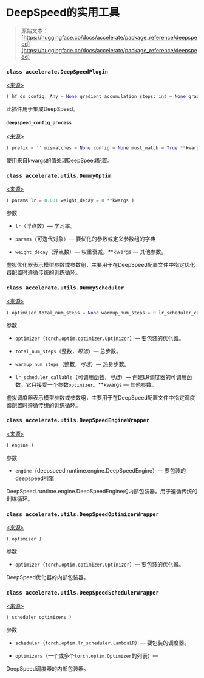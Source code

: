 # DeepSpeed的实用工具

> 原始文本：[https://huggingface.co/docs/accelerate/package_reference/deepspeed](https://huggingface.co/docs/accelerate/package_reference/deepspeed)

### `class accelerate.DeepSpeedPlugin`

[<来源>](https://github.com/huggingface/accelerate/blob/v0.27.2/src/accelerate/utils/dataclasses.py#L562)

```py
( hf_ds_config: Any = None gradient_accumulation_steps: int = None gradient_clipping: float = None zero_stage: int = None is_train_batch_min: str = True offload_optimizer_device: bool = None offload_param_device: bool = None offload_optimizer_nvme_path: str = None offload_param_nvme_path: str = None zero3_init_flag: bool = None zero3_save_16bit_model: bool = None )
```

此插件用于集成DeepSpeed。

#### `deepspeed_config_process`

[<来源>](https://github.com/huggingface/accelerate/blob/v0.27.2/src/accelerate/utils/dataclasses.py#L756)

```py
( prefix = '' mismatches = None config = None must_match = True **kwargs )
```

使用来自kwargs的值处理DeepSpeed配置。

### `class accelerate.utils.DummyOptim`

[<来源>](https://github.com/huggingface/accelerate/blob/v0.27.2/src/accelerate/utils/deepspeed.py#L226)

```py
( params lr = 0.001 weight_decay = 0 **kwargs )
```

参数

+   `lr`（浮点数）— 学习率。

+   `params`（可迭代对象）— 要优化的参数或定义参数组的字典

+   `weight_decay`（浮点数）— 权重衰减。**kwargs — 其他参数。

虚拟优化器表示模型参数或参数组，主要用于在DeepSpeed配置文件中指定优化器配置时遵循传统的训练循环。

### `class accelerate.utils.DummyScheduler`

[<来源>](https://github.com/huggingface/accelerate/blob/v0.27.2/src/accelerate/utils/deepspeed.py#L249)

```py
( optimizer total_num_steps = None warmup_num_steps = 0 lr_scheduler_callable = None **kwargs )
```

参数

+   `optimizer`（`torch.optim.optimizer.Optimizer`）— 要包装的优化器。

+   `total_num_steps`（整数，*可选*）— 总步数。

+   `warmup_num_steps`（整数，*可选*）— 热身步数。

+   `lr_scheduler_callable`（可调用函数，*可选*）— 创建LR调度器的可调用函数。它只接受一个参数`optimizer`。**kwargs — 其他参数。

虚拟调度器表示模型参数或参数组，主要用于在DeepSpeed配置文件中指定调度器配置时遵循传统的训练循环。

### `class accelerate.utils.DeepSpeedEngineWrapper`

[<来源>](https://github.com/huggingface/accelerate/blob/v0.27.2/src/accelerate/utils/deepspeed.py#L154)

```py
( engine )
```

参数

+   `engine`（deepspeed.runtime.engine.DeepSpeedEngine）— 要包装的deepspeed引擎

DeepSpeed.runtime.engine.DeepSpeedEngine的内部包装器。用于遵循传统的训练循环。

### `class accelerate.utils.DeepSpeedOptimizerWrapper`

[<来源>](https://github.com/huggingface/accelerate/blob/v0.27.2/src/accelerate/utils/deepspeed.py#L182)

```py
( optimizer )
```

参数

+   `optimizer`（`torch.optim.optimizer.Optimizer`）— 要包装的优化器。

DeepSpeed优化器的内部包装器。

### `class accelerate.utils.DeepSpeedSchedulerWrapper`

[<来源>](https://github.com/huggingface/accelerate/blob/v0.27.2/src/accelerate/utils/deepspeed.py#L209)

```py
( scheduler optimizers )
```

参数

+   `scheduler`（`torch.optim.lr_scheduler.LambdaLR`）— 要包装的调度器。

+   `optimizers`（一个或多个`torch.optim.Optimizer`的列表）—

DeepSpeed调度器的内部包装器。
